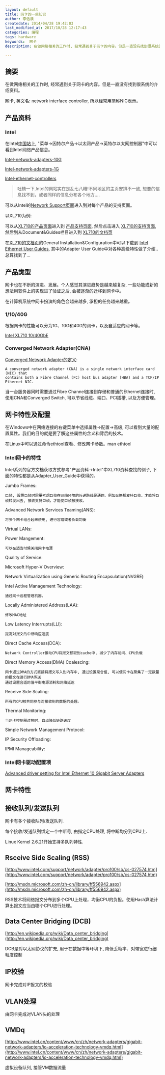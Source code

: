 ```yaml
---
layout: default
title: 网卡的一些知识
author: 李佶澳
createdate: 2014/04/28 19:42:03
last_modified_at: 2017/10/28 12:17:43
categories: 编程
tags: hardware
keywords:  网卡
description: 在做网络相关的工作时, 经常遇到关于网卡的内容。但是一直没有找到很系统的介绍资料。

---
```


## 摘要

在做网络相关的工作时, 经常遇到关于网卡的内容。但是一直没有找到很系统的介绍资料。

网卡, 英文名: network interface controller, 所以经常用简称NIC表示。

## 产品资料

### Intel

在Intel[中国站](http://www.intel.cn)上, "菜单->因特尔产品->以太网产品->英特尔以太网控制器"中可以看到Intel网络产品信息。

[Intel-network-adapters-10G](http://www.intel.cn/content/www/cn/zh/network-adapters/converged-network-adapters.html)

[Intel-network-adapters-1G](http://www.intel.cn/content/www/cn/zh/network-adapters/gigabit-network-adapters/ethernet-server-adapters.html)

[Intel-ethernet-controllers](http://www.intel.cn/content/www/cn/zh/ethernet-controllers/ethernet-controllers.html)

>吐槽一下,Intel的网站实在是乱七八糟!不同地区的主页安排不一致, 想要的信息找不到，或者同样的信息分布各个地方....

可以从Intel的[Network Support页面](http://www.intel.com/p/en_US/support/network)进入到对每个产品的支持页面。

以XL710为例:

可以从[XL710的产品页面](http://www.intel.cn/content/www/cn/zh/network-adapters/converged-network-adapters/ethernet-xl710.html)进入到
[产品支持页面](http://www.intel.com/p/en_US/support/network), 然后点击进入
[XL710的支持页面](http://www.intel.com/p/en_US/support/highlights/network/xl710), 然后到从Document&Guides栏目进入到
[XL710的文档页](http://www.intel.com/p/en_US/support/category/network/xl710/doc_guide)

在[XL710的文档页](http://www.intel.com/p/en_US/support/category/network/xl710/doc_guide)的General Installation&Configuration中可以下载到
[Intel Ethernet User Guides](http://www.intel.com/support/network/sb/cs-009715.htm), 其中的Adapter User Guide中对各种高级特性做了介绍..总算找到了...

## 产品类型

网卡也在不断的演进、发展。个人感觉其演进趋势是越来越复杂, 一些功能或新的想法用软件上的实现进了验证之后, 会被逐渐的迁移到网卡中。

在计算机系统中网卡扮演的角色会越来越多, 承担的任务越来越重。

### 1/10/40G

根据网卡的性能可以分为1G、10G和40G的网卡，以及自适应的网卡等。

[Intel XL710 10/40GbE](http://www.intel.cn/content/www/cn/zh/network-adapters/converged-network-adapters/ethernet-xl710.html)

### Converged Network Adapter(CNA)

[Converged Network Adapter的定义](http://searchstorage.techtarget.com/definition/converged-network-adapter-CNA):

	A converged network adapter (CNA) is a single network interface card (NIC) that 
	contains both a Fibre Channel (FC) host bus adapter (HBA) and a TCP/IP Ethernet NIC.

当一台服务器同时需要通过Fibre Channel连接到存储和普通的Ethernet连接时, 使用CNA和Converged Switch, 可以节省线缆、端口、PCI插槽, 以及方便管理。


## 网卡特性及配置

在Windows中在网络连接的右键菜单中选择属性->配置->高级, 可以看到大量的配置属性。我们的目的就是要了解这些属性的含义和背后的技术。

在Linux中可以通过命令ethtool查看、修改网卡参数。man ethtool

### Intel网卡的特性


Intel系列的官方文档获取方式参考"产品资料->Intel"中XL710资料查找的例子, 下面的特性都是从Adapter_User_Guide中获得的。

Jumbo Frames:

	巨帧, 设置巨帧时需要考虑巨帧在网络环境的传递路线是通的。例如交换机支持巨帧，才能将巨帧转发出去, 接收支持巨帧，才能使巨帧被接收。

Advanced Network Services Teaming(ANS):

	将多个网卡组合起来使用, 进行容错或者负载均衡

Virtual LANs:

Power Mangement:

	可以在适当时候关闭网卡电源

Quality of Service:

Microsoft Hyper-V Overview:

Network Virtualization using Generic Routing Encapsulation(NVGRE)

	

Intel Active Management Technology:

	通过网卡远程管理机器。

Locally Administered Address(LAA):

	修改MAC地址

Low Latency Interrupts(LLI):

	提高对报文的中断响应速度

Direct Cache Access(DCA):

	Network Controller推动CPU将报文预取到cache中, 减少了内存访问、CPU负载

Direct Memory Access(DMA) Coalescing:

	网卡通过DMA的方式直接将报文写入到内存中, 通过设置聚合值, 可以使网卡在聚集了一定数量的报文在进行DMA传送
	通过设置合适的值平衡电源消耗和网络延迟

Receive Side Scaling:

	所有的CPU核共同参与对接收到的数据的处理。

Thermal Monitoring:

	当网卡控制器过热时，自动降低链路速度

Simple Network Management Protocol:

IP Security Offloading:

IPMI Manageability:

### Intel网卡驱动配置项

[Advanced driver setting for Intel Ethernet 10 Gigabit Server Adapters](http://www.intel.com/support/network/adapter/pro100/sb/CS-029402.htm)

## 网卡特性

## 接收队列/发送队列

网卡有多个接收队列/发送队列.

每个接收/发送队列绑定一个中断号, 由指定CPU处理, 将中断均分到CPU上.

Linux Kernel 2.6.21开始支持多队列特性.

## Rsceive Side Scaling (RSS)

[http://www.intel.com/support/network/adapter/pro100/sb/cs-027574.htm](http://www.intel.com/support/network/adapter/pro100/sb/cs-027574.htm)

[http://msdn.microsoft.com/zh-cn/library/ff556942.aspx](http://msdn.microsoft.com/zh-cn/library/ff556942.aspx)

RSS技术将网络报文分布到多个CPU上处理，均衡CPU的负担。使用Hash算法计算出报文应当由哪个CPU进行处理。

## Data Center Bridging (DCB)

[http://en.wikipedia.org/wiki/Data_center_bridging](http://en.wikipedia.org/wiki/Data_center_bridging)

DCB是对以太网协议的扩充, 用于在数据中等环境下, 降低丢帧率、对带宽进行细粒度控制 

## IP校验 

网卡完成对IP报文的校验 

## VLAN处理

由网卡完成对VLAN头的处理

## VMDq

[http://www.intel.cn/content/www/cn/zh/network-adapters/gigabit-network-adapters/io-acceleration-technology-vmdq.html](http://www.intel.cn/content/www/cn/zh/network-adapters/gigabit-network-adapters/io-acceleration-technology-vmdq.html)

虚拟设备队列, 接管VM数据流量

